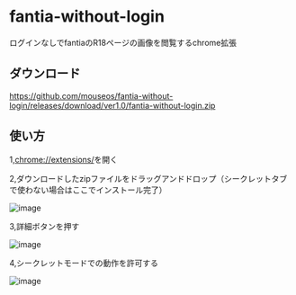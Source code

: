 # fantia-without-login
ログインなしでfantiaのR18ページの画像を閲覧するchrome拡張
## ダウンロード
https://github.com/mouseos/fantia-without-login/releases/download/ver1.0/fantia-without-login.zip
## 使い方
1,<chrome://extensions/>を開く

2,ダウンロードしたzipファイルをドラッグアンドドロップ（シークレットタブで使わない場合はここでインストール完了）

![image](https://github.com/mouseos/fantia-without-login/assets/46545607/28a0ef81-0e95-45a5-8f02-90f2410d2e98)

3,詳細ボタンを押す

![image](https://github.com/mouseos/fantia-without-login/assets/46545607/8566d63a-4eb1-4b20-b65c-74cae04f2fcd)

4,シークレットモードでの動作を許可する

![image](https://github.com/mouseos/fantia-without-login/assets/46545607/1a6c91f8-c988-4718-8fee-f68ab7742e81)
